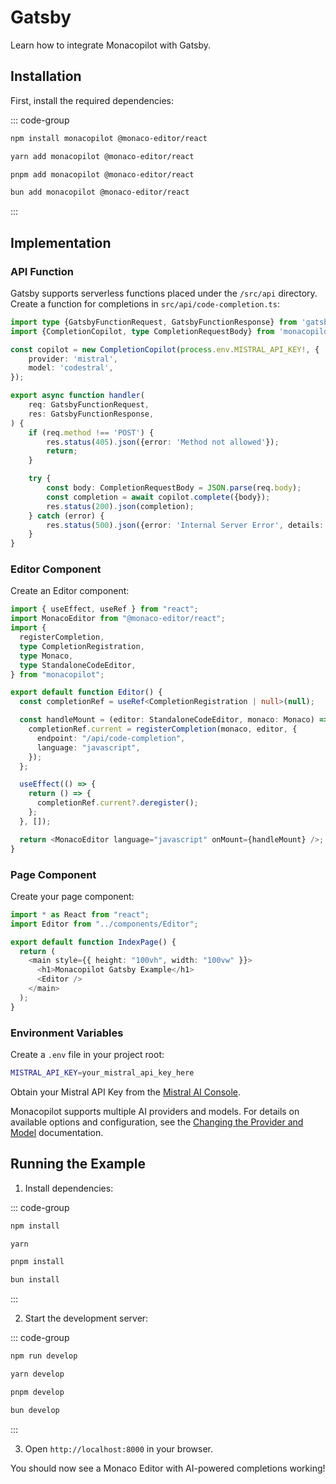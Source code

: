 # Gatsby

Learn how to integrate Monacopilot with Gatsby.

## Installation

First, install the required dependencies:

::: code-group

```bash [npm]
npm install monacopilot @monaco-editor/react
```

```bash [yarn]
yarn add monacopilot @monaco-editor/react
```

```bash [pnpm]
pnpm add monacopilot @monaco-editor/react
```

```bash [bun]
bun add monacopilot @monaco-editor/react
```

:::

## Implementation

### API Function

Gatsby supports serverless functions placed under the `/src/api` directory. Create a function for completions in `src/api/code-completion.ts`:

```typescript [src/api/code-completion.ts]
import type {GatsbyFunctionRequest, GatsbyFunctionResponse} from 'gatsby';
import {CompletionCopilot, type CompletionRequestBody} from 'monacopilot';

const copilot = new CompletionCopilot(process.env.MISTRAL_API_KEY!, {
    provider: 'mistral',
    model: 'codestral',
});

export async function handler(
    req: GatsbyFunctionRequest,
    res: GatsbyFunctionResponse,
) {
    if (req.method !== 'POST') {
        res.status(405).json({error: 'Method not allowed'});
        return;
    }

    try {
        const body: CompletionRequestBody = JSON.parse(req.body);
        const completion = await copilot.complete({body});
        res.status(200).json(completion);
    } catch (error) {
        res.status(500).json({error: 'Internal Server Error', details: error});
    }
}
```

### Editor Component

Create an Editor component:

```typescript [src/components/Editor.tsx]
import { useEffect, useRef } from "react";
import MonacoEditor from "@monaco-editor/react";
import {
  registerCompletion,
  type CompletionRegistration,
  type Monaco,
  type StandaloneCodeEditor,
} from "monacopilot";

export default function Editor() {
  const completionRef = useRef<CompletionRegistration | null>(null);

  const handleMount = (editor: StandaloneCodeEditor, monaco: Monaco) => {
    completionRef.current = registerCompletion(monaco, editor, {
      endpoint: "/api/code-completion",
      language: "javascript",
    });
  };

  useEffect(() => {
    return () => {
      completionRef.current?.deregister();
    };
  }, []);

  return <MonacoEditor language="javascript" onMount={handleMount} />;
}
```

### Page Component

Create your page component:

```typescript [src/pages/index.tsx]
import * as React from "react";
import Editor from "../components/Editor";

export default function IndexPage() {
  return (
    <main style={{ height: "100vh", width: "100vw" }}>
      <h1>Monacopilot Gatsby Example</h1>
      <Editor />
    </main>
  );
}
```

### Environment Variables

Create a `.env` file in your project root:

```bash [.env]
MISTRAL_API_KEY=your_mistral_api_key_here
```

Obtain your Mistral API Key from the [Mistral AI Console](https://console.mistral.ai/api-keys).

Monacopilot supports multiple AI providers and models. For details on available options and configuration, see the [Changing the Provider and Model](/configuration/copilot-options#changing-the-provider-and-model) documentation.

## Running the Example

1. Install dependencies:

::: code-group

```bash [npm]
npm install
```

```bash [yarn]
yarn
```

```bash [pnpm]
pnpm install
```

```bash [bun]
bun install
```

:::

2. Start the development server:

::: code-group

```bash [npm]
npm run develop
```

```bash [yarn]
yarn develop
```

```bash [pnpm]
pnpm develop
```

```bash [bun]
bun develop
```

:::

3. Open `http://localhost:8000` in your browser.

You should now see a Monaco Editor with AI-powered completions working!
